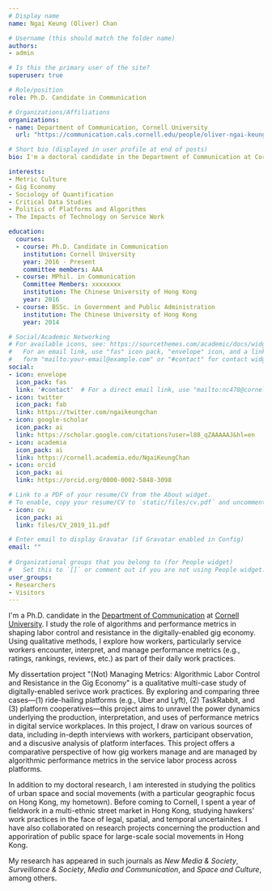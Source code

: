 ```yaml
---
# Display name
name: Ngai Keung (Oliver) Chan

# Username (this should match the folder name)
authors: 
- admin

# Is this the primary user of the site?
superuser: true

# Role/position
role: Ph.D. Candidate in Communication

# Organizations/Affiliations
organizations:
- name: Department of Communication, Cornell University
  url: "https://communication.cals.cornell.edu/people/oliver-ngai-keung-chan/"

# Short bio (displayed in user profile at end of posts)
bio: I'm a doctoral candidate in the Department of Communication at Cornell University. Currently, I study how algorithms and performance metrics transform and shape labor control and resistance in the digitally-enabled gig economy.

interests:
- Metric Culture
- Gig Economy
- Sociology of Quantification
- Critical Data Studies
- Politics of Platforms and Algorithms
- The Impacts of Technology on Service Work

education:
  courses:
  - course: Ph.D. Candidate in Communication
    institution: Cornell University
    year: 2016 - Present
    committee members: AAA
  - course: MPhil. in Communication
    Committee Members: xxxxxxxx
    institution: The Chinese University of Hong Kong
    year: 2016
  - course: BSSc. in Government and Public Administration
    institution: The Chinese University of Hong Kong
    year: 2014

# Social/Academic Networking
# For available icons, see: https://sourcethemes.com/academic/docs/widgets/#icons
#   For an email link, use "fas" icon pack, "envelope" icon, and a link in the
#   form "mailto:your-email@example.com" or "#contact" for contact widget.
social:
- icon: envelope
  icon_pack: fas
  link: '#contact'  # For a direct email link, use "mailto:nc478@cornell.edu".
- icon: twitter
  icon_pack: fab
  link: https://twitter.com/ngaikeungchan
- icon: google-scholar
  icon_pack: ai
  link: https://scholar.google.com/citations?user=l88_qZAAAAAJ&hl=en
- icon: academia
  icon_pack: ai
  link: https://cornell.academia.edu/NgaiKeungChan
- icon: orcid
  icon_pack: ai
  link: https://orcid.org/0000-0002-5848-3098

# Link to a PDF of your resume/CV from the About widget.
# To enable, copy your resume/CV to `static/files/cv.pdf` and uncomment the lines below.  
- icon: cv
  icon_pack: ai
  link: files/CV_2019_11.pdf

# Enter email to display Gravatar (if Gravatar enabled in Config)
email: ""
  
# Organizational groups that you belong to (for People widget)
#   Set this to `[]` or comment out if you are not using People widget.  
user_groups:
- Researchers
- Visitors
---
```


I'm a Ph.D. candidate in the [Department of Communication](https://communication.cals.cornell.edu/) at [Cornell University](https://www.cornell.edu/). I study the role of algorithms and performance metrics in shaping labor control and resistance in the digitally-enabled gig economy. Using qualitative methods, I explore how workers, particularly service workers encounter, interpret, and manage performance metrics (e.g., ratings, rankings, reviews, etc.) as part of their daily work practices. 

My dissertation project "(Not) Managing Metrics: Algorithmic Labor Control and Resistance in the Gig Economy" is a qualitative multi-case study of digitally-enabled serivce work practices. By exploring and comparing three cases—(1) ride-hailing platforms (e.g., Uber and Lyft), (2) TaskRabbit, and (3) platform cooperatives—this project aims to unravel the power dynamics underlying the production, interpretation, and uses of performance metrics in digital service workplaces. In this project, I draw on various sources of  data, including in-depth interviews with workers, participant observation, and a discusive analysis of platform interfaces. This project offers a comparative perspective of how gig workers manage and are managed by algorithmic performance metrics in the service labor process across platforms.

In addition to my doctoral research, I am interested in studying the politics of urban space and social movements (with a particular geographic focus on Hong Kong, my hometown). Before coming to Cornell, I spent a year of fieldwork in a multi-ethnic street market in Hong Kong, studying hawkers' work practices in the face of legal, spatial, and temporal uncertainites. I have also collaborated on research projects concerning the production and apporiration of public space for large-scale social movements in Hong Kong.

My research has appeared in such journals as *New Media & Society*, *Surveillance & Society*, *Media and Communication*, and *Space and Culture*, among others.
